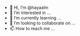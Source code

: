 - 👋 Hi, I’m @hayaalm
- 👀 I’m interested in ...
- 🌱 I’m currently learning ...
- 💞️ I’m looking to collaborate on ...
- 📫 How to reach me ...

<!---
hayaalm/hayaalm is a ✨ special ✨ repository because its `README.md` (this file) appears on your GitHub profile.
You can click the Preview link to take a look at your changes.
--->
